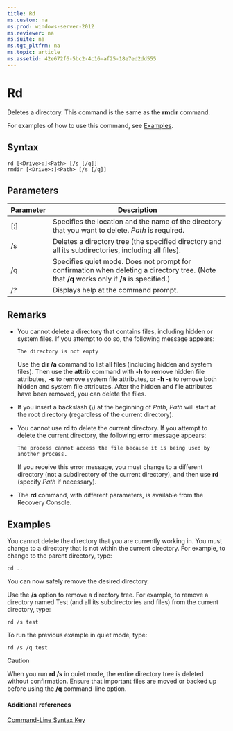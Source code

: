 ```yaml
---
title: Rd
ms.custom: na
ms.prod: windows-server-2012
ms.reviewer: na
ms.suite: na
ms.tgt_pltfrm: na
ms.topic: article
ms.assetid: 42e672f6-5bc2-4c16-af25-18e7ed2dd555
---
```

# Rd
Deletes a directory. This command is the same as the **rmdir** command.

For examples of how to use this command, see [Examples](#BKMK_examples).

## Syntax

```
rd [<Drive>:]<Path> [/s [/q]]
rmdir [<Drive>:]<Path> [/s [/q]]
```

## Parameters

|Parameter|Description|
|-------------|---------------|
|\[<Drive>:\]<Path>|Specifies the location and the name of the directory that you want to delete. *Path* is required.|
|\/s|Deletes a directory tree \(the specified directory and all its subdirectories, including all files\).|
|\/q|Specifies quiet mode. Does not prompt for confirmation when deleting a directory tree. \(Note that **\/q** works only if **\/s** is specified.\)|
|\/?|Displays help at the command prompt.|

## Remarks

-   You cannot delete a directory that contains files, including hidden or system files. If you attempt to do so, the following message appears:

    `The directory is not empty`

    Use the **dir \/a** command to list all files \(including hidden and system files\). Then use the **attrib** command with **\-h** to remove hidden file attributes, **\-s** to remove system file attributes, or **\-h \-s** to remove both hidden and system file attributes. After the hidden and file attributes have been removed, you can delete the files.

-   If you insert a backslash \(\\\) at the beginning of *Path*, *Path* will start at the root directory \(regardless of the current directory\).

-   You cannot use **rd** to delete the current directory. If you attempt to delete the current directory, the following error message appears:

    `The process cannot access the file because it is being used by another process.`

    If you receive this error message, you must change to a different directory \(not a subdirectory of the current directory\), and then use **rd** \(specify *Path* if necessary\).

-   The **rd** command, with different parameters, is available from the Recovery Console.

## <a name="BKMK_examples"></a>Examples
You cannot delete the directory that you are currently working in. You must change to a directory that is not within the current directory. For example, to change to the parent directory, type:

```
cd ..
```

You can now safely remove the desired directory.

Use the **\/s** option to remove a directory tree. For example, to remove a directory named Test \(and all its subdirectories and files\) from the current directory, type:

```
rd /s test
```

To run the previous example in quiet mode, type:

```
rd /s /q test
```

> [!CAUTION]
> When you run **rd \/s** in quiet mode, the entire directory tree is deleted without confirmation. Ensure that important files are moved or backed up before using the **\/q** command\-line option.

#### Additional references
[Command-Line Syntax Key](Command-Line-Syntax-Key.md)


